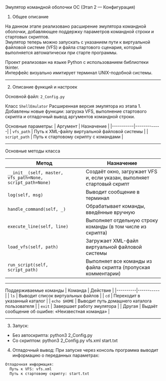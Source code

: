 Эмулятор командной оболочки ОС (Этап 2 — Конфигурация)
1. Общее описание

На данном этапе реализовано расширение эмулятора командной оболочки, 
добавляющее поддержку параметров командной строки и стартовых скриптов.  
Эмулятор теперь можно запускать с указанием пути к виртуальной файловой системе (VFS) и файла стартового сценария,
который выполняется автоматически при старте программы.

Проект реализован на языке Python с использованием библиотеки tkinter.  
Интерфейс визуально имитирует терминал UNIX-подобной системы.

---

2. Описание функций и настроек

Основной файл: `2_Config.py`

Класс `ShellEmulator`
Расширенная версия эмулятора из этапа 1.  
Добавлены новые функции: загрузка VFS, выполнение стартового скрипта и отладочный вывод аргументов командной строки.

Основные параметры:
| Аргумент | Назначение |
|-----------|-------------|
| `vfs_path` | Путь к XML-файлу виртуальной файловой системы |
| `script_path` | Путь к стартовому скрипту с командами |

---

Основные методы класса

| Метод | Назначение |
|--------|-------------|
| `__init__(self, master, vfs_path=None, script_path=None)` | Создаёт окно, загружает VFS и, если указан, выполняет стартовый скрипт |
| `log(self, msg)` | Выводит сообщение в терминал |
| `handle_command(self, _)` | Обрабатывает команды, введённые вручную |
| `execute_line(self, line)` | Выполняет отдельную строку команды (в том числе из скрипта) |
| `load_vfs(self, path)` | Загружает XML-файл виртуальной файловой системы |
| `run_script(self, script_path)` | Выполняет все команды из файла скрипта (пропуская комментарии) |

---

Поддерживаемые команды
| Команда | Действие |
|----------|-----------|
| `ls` | Выводит список виртуальных файлов |
| `cd` | Переходит в указанный каталог |
| `echo $HOME` | Выводит путь домашнего каталога пользователя |
| `exit` | Завершает работу эмулятора |
| Другая | Выдаёт сообщение об ошибке: «Неизвестная команда» |

---

3. Запуск:
- Без автоскрипта: python3 2_Config.py
- Со скриптом: python3 2_Config.py vfs.xml start.txt

4. Отладочный вывод:
При запуске через консоль программа выводит информацию о переданных параметрах:

```bash
Отладочная информация:
  Путь к VFS: vfs.xml
  Путь к стартовому скрипту: start.txt
